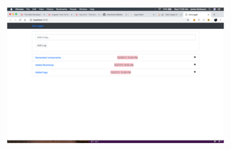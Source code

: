 ![alt text](https://github.com/HabsNation86/udemyAngular/blob/master/Screen%20Shot%202018-10-24%20at%2011.09.18%20AM.png)
